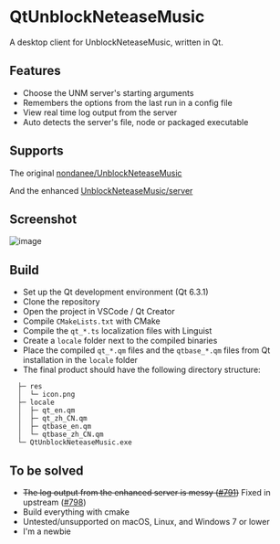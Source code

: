 # QtUnblockNeteaseMusic
 A desktop client for UnblockNeteaseMusic, written in Qt.

## Features
- Choose the UNM server's starting arguments
- Remembers the options from the last run in a config file
- View real time log output from the server
- Auto detects the server's file, node or packaged executable

## Supports
The original [nondanee/UnblockNeteaseMusic](https://github.com/nondanee/UnblockNeteaseMusic)

And the enhanced [UnblockNeteaseMusic/server](https://github.com/UnblockNeteaseMusic/server)

## Screenshot
![image](https://github.com/FrzMtrsprt/QtUnblockNeteaseMusic/blob/main/screenshot.png)

## Build
- Set up the Qt development environment (Qt 6.3.1)
- Clone the repository
- Open the project in VSCode / Qt Creator
- Compile `CMakeLists.txt` with CMake
- Compile the `qt_*.ts` localization files with Linguist
- Create a `locale` folder next to the compiled binaries
- Place the compiled `qt_*.qm` files and the `qtbase_*.qm` files from Qt installation in the `locale` folder
- The final product should have the following directory structure:  
```
  ├─ res  
  │  └─ icon.png  
  ├─ locale  
  │  ├─ qt_en.qm  
  │  ├─ qt_zh_CN.qm  
  │  ├─ qtbase_en.qm  
  │  └─ qtbase_zh_CN.qm  
  └─ QtUnblockNeteaseMusic.exe
```
## To be solved
- ~~The log output from the enhanced server is messy ([#791](https://github.com/UnblockNeteaseMusic/server/issues/791))~~ Fixed in upstream ([#798](https://github.com/UnblockNeteaseMusic/server/pull/798))
- Build everything with cmake
- Untested/unsupported on macOS, Linux, and Windows 7 or lower
- I'm a newbie
